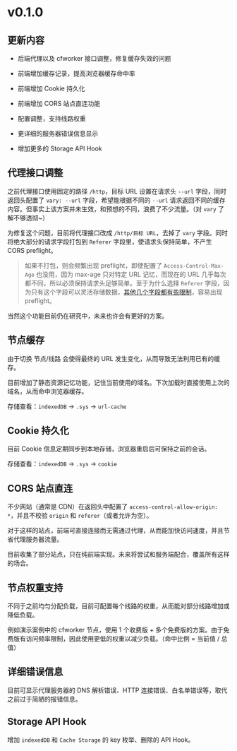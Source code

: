 # v0.1.0

## 更新内容

* 后端代理以及 cfworker 接口调整，修复缓存失效的问题

* 前端增加缓存记录，提高浏览器缓存命中率

* 前端增加 Cookie 持久化

* 前端增加 CORS 站点直连功能

* 配置调整，支持线路权重

* 更详细的服务器错误信息显示

* 增加更多的 Storage API Hook


## 代理接口调整

之前代理接口使用固定的路径 `/http`，目标 URL 设置在请求头 `--url` 字段，同时返回头配置了 `vary: --url` 字段，希望能根据不同的 `--url` 请求返回不同的缓存内容。但事实上该方案并未生效，和预想的不同，浪费了不少流量。（对 `vary` 了解不够透彻~）

为修复这个问题，目前将代理接口改成 `/http/目标 URL`，去掉了 `vary` 字段。同时将绝大部分的请求字段打包到 `Referer` 字段里，使请求头保持简单，不产生 CORS preflight。

> 如果不打包，则会频繁出现 preflight，即使配置了 `Access-Control-Max-Age` 也没用，因为 max-age 只对特定 URL 记忆，而现在的 URL 几乎每次都不同，所以必须保持请求头足够简单。至于为什么选择 `Referer` 字段，因为只有这个字段可以灵活存储数据，[其他几个字段都有些限制](https://fetch.spec.whatwg.org/#cors-unsafe-request-header-byte)，容易出现 preflight。

当然这个功能目前仍在研究中，未来也许会有更好的方案。


## 节点缓存

由于切换 节点/线路 会使得最终的 URL 发生变化，从而导致无法利用已有的缓存。

目前增加了静态资源记忆功能，记住当前使用的域名。下次加载时直接使用上次的域名，从而命中浏览器缓存。

存储查看：`indexedDB` -> `.sys` -> `url-cache`


## Cookie 持久化

目前 Cookie 信息定期同步到本地存储，浏览器重启后可保持之前的会话。

存储查看：`indexedDB` -> `.sys` -> `cookie`


## CORS 站点直连

不少网站（通常是 CDN）在返回头中配置了 `access-control-allow-origin: *`，并且不校验 `origin` 和 `referer`（或者允许为空）。

对于这样的站点，前端可直接连接而无需通过代理，从而能加快访问速度，并且节省代理服务器流量。

目前收集了部分站点，只在纯前端实现。未来将尝试和服务端配合，覆盖所有这样的场合。


## 节点权重支持

不同于之前均匀分配负载，目前可配置每个线路的权重，从而能对部分线路增加或降低负载。

例如演示案例中的 cfworker 节点，使用 1 个收费版 + 多个免费版的方案。由于免费版有访问频率限制，因此使用更低的权重以减少负载。（命中比例 = 当前值 / 总值）


## 详细错误信息

目前可显示代理服务器的 DNS 解析错误、HTTP 连接错误、白名单错误等，取代之前过于简陋的报错信息。


## Storage API Hook

增加 `indexedDB` 和 `Cache Storage` 的 key 枚举、删除的 API Hook。
